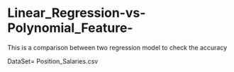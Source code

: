 # Linear_Regression-vs-Polynomial_Feature-

This is a comparison between two regression model to check the accuracy 

DataSet= Position_Salaries.csv
